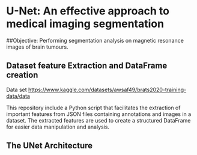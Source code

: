 # U-Net: An effective approach to medical imaging segmentation

##Objective: Performing segmentation analysis on magnetic resonance images of brain tumours.

## Dataset feature Extraction and DataFrame creation
Data set https://www.kaggle.com/datasets/awsaf49/brats2020-training-data/data

This repository include a Python script that facilitates the extraction of important features from JSON files containing annotations and images in a dataset. The extracted features are used to create a structured DataFrame for easier data manipulation and analysis.

## The UNet Architecture
